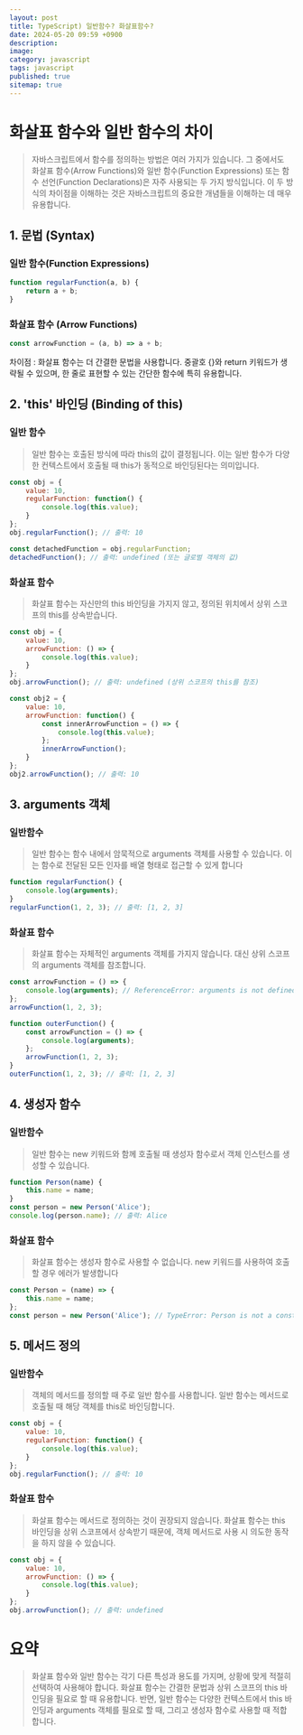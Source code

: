 ```yaml
---
layout: post
title: TypeScript) 일반함수? 화살표함수?
date: 2024-05-20 09:59 +0900
description: 
image: 
category: javascript
tags: javascript 
published: true
sitemap: true
---
```


# 화살표 함수와 일반 함수의 차이
> 자바스크립트에서 함수를 정의하는 방법은 여러 가지가 있습니다. 그 중에서도 화살표 함수(Arrow Functions)와 일반 함수(Function Expressions) 또는 함수 선언(Function Declarations)은 자주 사용되는 두 가지 방식입니다. 이 두 방식의 차이점을 이해하는 것은 자바스크립트의 중요한 개념들을 이해하는 데 매우 유용합니다.

## 1. 문법 (Syntax)

### 일반 함수(Function Expressions)

````javascript
function regularFunction(a, b) {
    return a + b;
}
````

### 화살표 함수 (Arrow Functions)

````javascript
const arrowFunction = (a, b) => a + b;

````

차이점 : 화살표 함수는 더 간결한 문법을 사용합니다. 중괄호 {}와 return 키워드가 생략될 수 있으며, 한 줄로 표현할 수 있는 간단한 함수에 특히 유용합니다. <br>

## 2. 'this' 바인딩 (Binding of this)

### 일반 함수 
> 일반 함수는 호출된 방식에 따라 this의 값이 결정됩니다. 이는 일반 함수가 다양한 컨텍스트에서 호출될 때 this가 동적으로 바인딩된다는 의미입니다.

````javascript
const obj = {
    value: 10,
    regularFunction: function() {
        console.log(this.value);
    }
};
obj.regularFunction(); // 출력: 10

const detachedFunction = obj.regularFunction;
detachedFunction(); // 출력: undefined (또는 글로벌 객체의 값)

````

### 화살표 함수
> 화살표 함수는 자신만의 this 바인딩을 가지지 않고, 정의된 위치에서 상위 스코프의 this를 상속받습니다.

````javascript
const obj = {
    value: 10,
    arrowFunction: () => {
        console.log(this.value);
    }
};
obj.arrowFunction(); // 출력: undefined (상위 스코프의 this를 참조)

const obj2 = {
    value: 10,
    arrowFunction: function() {
        const innerArrowFunction = () => {
            console.log(this.value);
        };
        innerArrowFunction();
    }
};
obj2.arrowFunction(); // 출력: 10

````

## 3. arguments 객체

### 일반함수
> 일반 함수는 함수 내에서 암묵적으로 arguments 객체를 사용할 수 있습니다. 이는 함수로 전달된 모든 인자를 배열 형태로 접근할 수 있게 합니다

````javascript
function regularFunction() {
    console.log(arguments);
}
regularFunction(1, 2, 3); // 출력: [1, 2, 3]

````

### 화살표 함수
> 화살표 함수는 자체적인 arguments 객체를 가지지 않습니다. 대신 상위 스코프의 arguments 객체를 참조합니다.

````javascript
const arrowFunction = () => {
    console.log(arguments); // ReferenceError: arguments is not defined
};
arrowFunction(1, 2, 3);

function outerFunction() {
    const arrowFunction = () => {
        console.log(arguments);
    };
    arrowFunction(1, 2, 3);
}
outerFunction(1, 2, 3); // 출력: [1, 2, 3]

````

## 4. 생성자 함수 

### 일반함수 
> 일반 함수는 new 키워드와 함께 호출될 때 생성자 함수로서 객체 인스턴스를 생성할 수 있습니다.

````javascript
function Person(name) {
    this.name = name;
}
const person = new Person('Alice');
console.log(person.name); // 출력: Alice

````

### 화살표 함수
> 화살표 함수는 생성자 함수로 사용할 수 없습니다. new 키워드를 사용하여 호출할 경우 에러가 발생합니다

````javascript
const Person = (name) => {
    this.name = name;
};
const person = new Person('Alice'); // TypeError: Person is not a constructor

````

## 5. 메서드 정의

### 일반함수
> 객체의 메서드를 정의할 때 주로 일반 함수를 사용합니다. 일반 함수는 메서드로 호출될 때 해당 객체를 this로 바인딩합니다.

````javascript
const obj = {
    value: 10,
    regularFunction: function() {
        console.log(this.value);
    }
};
obj.regularFunction(); // 출력: 10

````

### 화살표 함수
> 화살표 함수는 메서드로 정의하는 것이 권장되지 않습니다. 화살표 함수는 this 바인딩을 상위 스코프에서 상속받기 때문에, 객체 메서드로 사용 시 의도한 동작을 하지 않을 수 있습니다.

````javascript
const obj = {
    value: 10,
    arrowFunction: () => {
        console.log(this.value);
    }
};
obj.arrowFunction(); // 출력: undefined

````

# 요약
>화살표 함수와 일반 함수는 각기 다른 특성과 용도를 가지며, 상황에 맞게 적절히 선택하여 사용해야 합니다. 화살표 함수는 간결한 문법과 상위 스코프의 this 바인딩을 필요로 할 때 유용합니다. 반면, 일반 함수는 다양한 컨텍스트에서 this 바인딩과 arguments 객체를 필요로 할 때, 그리고 생성자 함수로 사용할 때 적합합니다.
